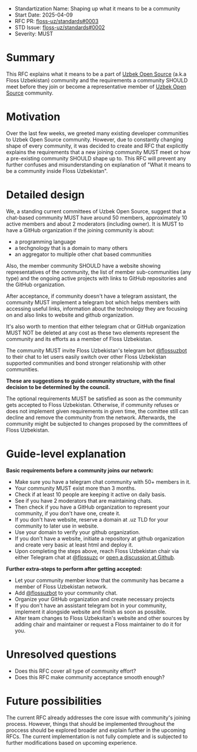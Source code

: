 - Standartization Name: Shaping up what it means to be a community
- Start Date: 2025-04-09
- RFC PR: [floss-uz/standards#0003](https://github.com/floss-uz/standards/pull/3)
- STD Issue: [floss-uz/standards#0002](https://github.com/floss-uz/standards/issues/2)
- Severity: MUST

# Summary

[summary]: #summary

This RFC explains what it means to be a part of [Uzbek Open Source]
(a.k.a Floss Uzbekistan) community and the requirements a community
SHOULD meet before they join or become a representative member of
[Uzbek Open Source] community.

# Motivation

[motivation]: #motivation

Over the last few weeks, we greeted many existing developer communities to
Uzbek Open Source community. However, due to constantly changing shape of
every community, it was decided to create and RFC that explicitly explains
the requirements that a new joining community MUST meet or how a pre-existing
community SHOULD shape up to. This RFC will prevent any further confuses and
misunderstanding on explanation of "What it means to be a community inside
Floss Uzbekistan".

# Detailed design

[detailed-design]: #detailed-design

We, a standing current committees of Uzbek Open Source, suggest that a chat-based community MUST
have around 50 members, approximately 10 active members and about 2 moderators (including owner).
It is MUST to have a GitHub organization if the joining community is about:

- a programming language
- a techgnology that is a domain to many others
- an aggregator to multiple other chat based communities

Also, the member community SHOULD have a website showing representatives of the community,
the list of member sub-communities (any type) and the ongoing active projects with links
to GitHub repositories and the GitHub organization.

After acceptance, if community doesn't have a telegram assistant, the community MUST implement
a telegram bot which helps members with accessing useful links, information about the
technology they are focusing on and also links to website and github organization.

It's also worth to mention that either telegram chat or GitHub organization MUST NOT be deleted
at any cost as these two elements represent the community and its efforts as a member of Floss
Uzbekistan.

The community MUST invite Floss Uzbekistan's telegram bot [@flossuzbot] to their chat to let users
easily switch over other Floss Uzbekistan supported communities and bond stronger relationship with
other communities.

**These are suggestions to guide community structure, with the final decision to be determined by
the council.**

The optional requirements MUST be satisfied as soon as the community gets accepted to
Floss Uzbekistan. Otherwise, if community refuses or does not implement given requirements
in given time, the comittee still can decline and remove the community from the network.
Afterwards, the community might be subjected to changes proposed by the committees of Floss
Uzbekistan.

# Guide-level explanation

[guide-level-explanation]: #guide-level-explanation

**Basic requirements before a community joins our network:**

- Make sure you have a telegram chat community with 50+ members in it.
- Your community MUST exist more than 3 months.
- Check if at least 10 people are keeping it active on daily basis.
- See if you have 2 moderators that are maintaining chats.
- Then check if you have a GitHub organization to represent your community, if you don't have one, create it.
- If you don't have website, reserve a domain at .uz TLD for your community to later use in website.
- Use your domain to verify your github organization.
- If you don't have a website, initiate a repository at github organization and create very basic at least html and deploy it.
- Upon completing the steps above, reach Floss Uzbekistan chair via either Telegram chat at [@flossuzc] or [open a discussion at Github].

**Further extra-steps to perform after getting accepted:**

- Let your community member know that the community has became a member of Floss Uzbekistan network.
- Add [@flossuzbot] to your community chat.
- Organize your GitHub organization and create necessary projects
- If you don't have an assistant telegram bot in your community, implement it alongside website and finish as soon as possible.
- Alter team changes to Floss Uzbeksitan's website and other sources by adding chair and maintainer or request a Floss maintainer to do it for you.

# Unresolved questions

[unresolved-questions]: #unresolved-questions

- Does this RFC cover all type of community effort?
- Does this RFC make community acceptance smooth enough?

# Future possibilities

[future-possibilities]: #future-possibilities

The current RFC already addresses the core issue with community's joining
process. However, things that should be implemented throughout the proccess
should be explored broader and explain further in the upcoming RFCs. The
current implementation is not fully complete and is subjected to further
modifications based on upcoming experience.

[Uzbek Open Source]: https://github.com/floss-uz
[@flossuzc]: https://t.me/flossuzc
[open a discussion at Github]: https://github.com/orgs/floss-uz/discussions
[@flossuzbot]: https://t.me/flossuzbot
